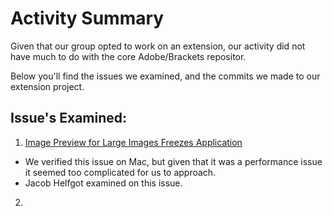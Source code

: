 # Activity Summary

Given that our group opted to work on an extension, our activity did not have much to do with the core Adobe/Brackets repositor.

Below you'll find the issues we examined, and the commits we made to our extension project.

## Issue's Examined:

1) [Image Preview for Large Images Freezes Application](https://github.com/adobe/brackets/issues/14117)

* We verified this issue on Mac, but given that it was a performance issue it seemed too complicated for us to approach.
* Jacob Helfgot examined on this issue.

2) 
